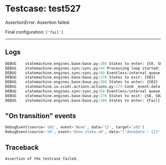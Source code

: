 # Testcase: test527

AssertionError: Assertion failed.

Final configuration: `['fail']`

---

## Logs
```py
DEBUG    statemachine.engines.base:base.py:386 States to enter: {S0, S01}
DEBUG    statemachine.engines.sync:sync.py:64 Processing loop started: ['s0', 's01']
DEBUG    statemachine.engines.sync:sync.py:89 Eventless/internal queue: {transition  from S01 to S02}
DEBUG    statemachine.engines.base:base.py:276 States to exit: {S01}
DEBUG    statemachine.engines.base:base.py:386 States to enter: {S02}
DEBUG    statemachine.io.scxml.actions:actions.py:179 Cond _event.data == 'foo' -> False
DEBUG    statemachine.engines.sync:sync.py:89 Eventless/internal queue: {transition done.state.s0 from S0 to Fail}
DEBUG    statemachine.engines.base:base.py:276 States to exit: {S0, S02}
DEBUG    statemachine.engines.base:base.py:386 States to enter: {Fail}

```

## "On transition" events
```py
DebugEvent(source='s01', event='None', data='{}', target='s02')
DebugEvent(source='s0', event='done.state.s0', data="{'donedata': {}}", target='fail')
```

## Traceback
```py
Assertion of the testcase failed.
```
